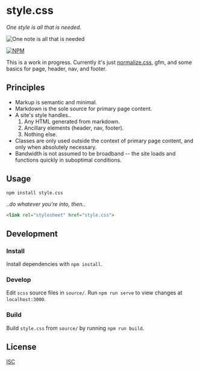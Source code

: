 # style.css

*One style is all that is needed.*

![One note is all that is needed](http://33.media.tumblr.com/tumblr_ll0hehFlU81qz8jl5o1_500.gif)

[![NPM](https://nodei.co/npm/style.css.png?compact=true)](https://nodei.co/npm/style.css/)

This is a work in progress. Currently it's just [normalize.css](https://github.com/necolas/normalize.css/), gfm, and some basics for page, header, nav, and footer.

## Principles

* Markup is semantic and minimal.
* Markdown is the sole source for primary page content.
* A site's style handles..
  1. Any HTML generated from markdown.
  2. Ancillary elements (header, nav, footer).
  3. Nothing else.
* Classes are only used outside the context of primary page content, and only when absolutely necessary.
* Bandwidth is not assumed to be broadband -- the site loads and functions quickly in suboptimal conditions.

## Usage

```
npm install style.css
```

*..do whatever you're into, then..*

```html
<link rel="stylesheet" href="style.css">
```

## Development

### Install

Install dependencies with `npm install`.

### Develop

Edit `scss` source files in `source/`. Run `npm run serve` to view changes at `localhost:3000`.

### Build

Build `style.css` from `source/` by running `npm run build`.

## License

[ISC](LICENSE)

